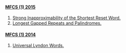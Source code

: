 #### [MFCS (1) 2015](https://dblp.org/db/conf/mfcs/mfcs2015-1.html)
  1. [Strong Inapproximability of the Shortest Reset Word.](https://doi.org/10.1007/978-3-662-48057-1_19)  
  2. [Longest Gapped Repeats and Palindromes.](https://doi.org/10.1007/978-3-662-48057-1_16)  
  
#### [MFCS (1) 2014](https://dblp.org/db/conf/mfcs/mfcs2014-1.html)
  1. [Universal Lyndon Words.](https://doi.org/10.1007/978-3-662-44522-8_12)  
  